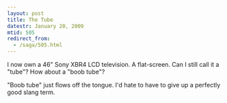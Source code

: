 ```yaml
---
layout: post
title: The Tube
datestr: January 20, 2009
mtid: 505
redirect_from:
  - /saga/505.html
---
```


I now own a 46" Sony XBR4 LCD television.  A flat-screen. Can I still call it a "tube"?  How about a "boob tube"?

"Boob tube" just flows off the tongue.  I'd hate to have to give up a perfectly good slang term.

